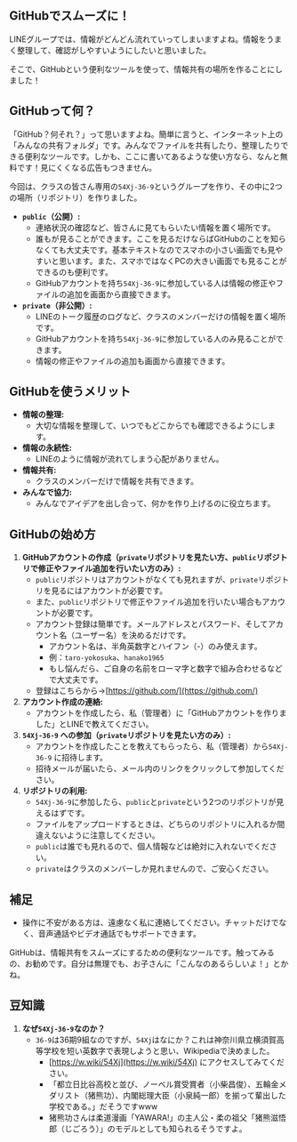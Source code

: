 ## GitHubでスムーズに！

LINEグループでは、情報がどんどん流れていってしまいますよね。情報をうまく整理して、確認がしやすいようにしたいと思いました。

そこで、GitHubという便利なツールを使って、情報共有の場所を作ることにしました！

## GitHubって何？

「GitHub？何それ？」って思いますよね。簡単に言うと、インターネット上の「みんなの共有フォルダ」です。みんなでファイルを共有したり、整理したりできる便利なツールです。しかも、ここに書いてあるような使い方なら、なんと無料です！見にくくなる広告もつきません。

今回は、クラスの皆さん専用の`54Xj-36-9`というグループを作り、その中に2つの場所（リポジトリ）を作りました。

* **`public`（公開）:**
    * 連絡状況の確認など、皆さんに見てもらいたい情報を置く場所です。
    * 誰もが見ることができます。ここを見るだけならばGitHubのことを知らなくても大丈夫です。基本テキストなのでスマホの小さい画面でも見やすいと思います。また、スマホではなくPCの大きい画面でも見ることができるのも便利です。
    * GitHubアカウントを持ち`54Xj-36-9`に参加している人は情報の修正やファイルの追加を画面から直接できます。
* **`private`（非公開）:**
    * LINEのトーク履歴のログなど、クラスのメンバーだけの情報を置く場所です。
    * GitHubアカウントを持ち`54Xj-36-9`に参加している人のみ見ることができます。
    * 情報の修正やファイルの追加も画面から直接できます。

## GitHubを使うメリット

* **情報の整理:**
    * 大切な情報を整理して、いつでもどこからでも確認できるようにします。
* **情報の永続性:**
    * LINEのように情報が流れてしまう心配がありません。
* **情報共有:**
    * クラスのメンバーだけで情報を共有できます。
* **みんなで協力:**
    * みんなでアイデアを出し合って、何かを作り上げるのに役立ちます。

## GitHubの始め方

1.  **GitHubアカウントの作成（`private`リポジトリを見たい方、`public`リポジトリで修正やファイル追加を行いたい方のみ）:**
    * `public`リポジトリはアカウントがなくても見れますが、`private`リポジトリを見るにはアカウントが必要です。
    * また、`public`リポジトリで修正やファイル追加を行いたい場合もアカウントが必要です。
    * アカウント登録は簡単です。メールアドレスとパスワード、そしてアカウント名（ユーザー名）を決めるだけです。
        * アカウント名は、半角英数字とハイフン（-）のみ使えます。
        * 例：`taro-yokosuka`、`hanako1965`
        * もし悩んだら、ご自身の名前をローマ字と数字で組み合わせるなどで大丈夫です。
    * 登録はこちらから→[https://github.com/](https://github.com/)
2.  **アカウント作成の連絡:**
    * アカウントを作成したら、私（管理者）に「GitHubアカウントを作りました」とLINEで教えてください。
3.  **`54Xj-36-9` への参加（`private`リポジトリを見たい方のみ）:**
    * アカウントを作成したことを教えてもらったら、私（管理者）から`54Xj-36-9` に招待します。
    * 招待メールが届いたら、メール内のリンクをクリックして参加してください。
4.  **リポジトリの利用:**
    * `54Xj-36-9`に参加したら、`public`と`private`という2つのリポジトリが見えるはずです。
    * ファイルをアップロードするときは、どちらのリポジトリに入れるか間違えないように注意してください。
    * `public`は誰でも見れるので、個人情報などは絶対に入れないでください。
    * `private`はクラスのメンバーしか見れませんので、ご安心ください。

## 補足

* 操作に不安がある方は、遠慮なく私に連絡してください。チャットだけでなく、音声通話やビデオ通話でもサポートできます。

GitHubは、情報共有をスムーズにするための便利なツールです。触ってみるの、お勧めです。自分は無理でも、お子さんに「こんなのあるらしいよ！」とかね。

## 豆知識

1.  **なぜ`54Xj-36-9`なのか？**
    * `36-9`は36期9組なのですが、`54Xj`はなにか？これは神奈川県立横須賀高等学校を短い英数字で表現しようと思い、Wikipediaで決めました。
        * [https://w.wiki/54Xj](https://w.wiki/54Xj) にアクセスしてみてください。
        * 「都立日比谷高校と並び、ノーベル賞受賞者（小柴昌俊）、五輪金メダリスト（猪熊功）、内閣総理大臣（小泉純一郎）を揃って輩出した学校である。」だそうですwww
        * 猪熊功さんは柔道漫画「YAWARA!」の主人公・柔の祖父「猪熊滋悟郎（じごろう）」のモデルとしても知られるそうですよ。
